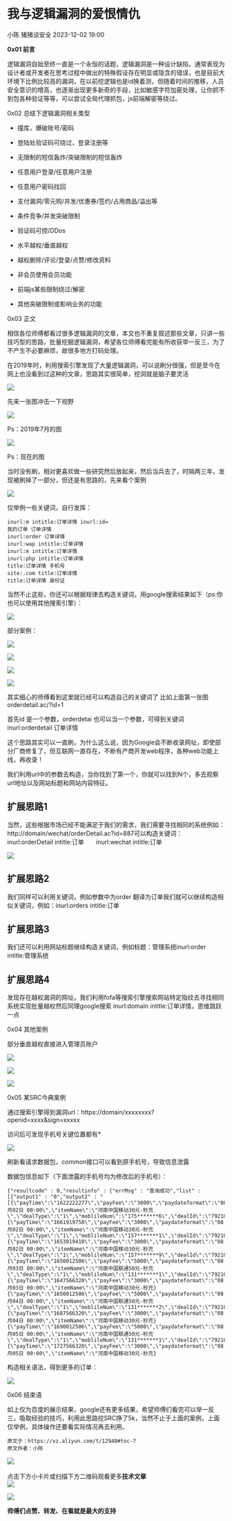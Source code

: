 #  我与逻辑漏洞的爱恨情仇   
小陈  猪猪谈安全   2023-12-02 19:00  
  
**0x01 前言**  
  
逻辑漏洞自始至终一直是一个永恒的话题，逻辑漏洞是一种设计缺陷，通常表现为设计者或开发者在思考过程中做出的特殊假设存在明显或隐含的错误，也是目前大环境下比例比较高的漏洞，在以前挖逻辑也是id换着测，但随着时间的推移，人员安全意识的增高，也逐渐出现更多新奇的手段，比如敏感字符加密处理，让你抓不到包各种验证等等，可以尝试全局代理抓包，js前端解密等绕过。  
  
  
0x02 总结下逻辑漏洞相关类型  
- 撞库，爆破账号/密码  
  
- 登陆处验证码可绕过，登录注册等  
  
- 无限制的短信轰炸/突破限制的短信轰炸  
  
- 任意用户登录/任意用户注册  
  
- 任意用户密码找回  
  
- 支付漏洞/零元购/并发/优惠券/签约/占用商品/溢出等  
  
- 条件竞争/并发突破限制  
  
- 验证码可控/DDos  
  
- 水平越权/垂直越权  
  
- 越权删除/评论/登录/点赞/修改资料  
  
- 非会员使用会员功能  
  
- 前端js某些限制绕过/解密  
  
- 其他突破限制或影响业务的功能  
  
0x03 正文  
  
相信各位师傅都看过很多逻辑漏洞的文章，本文也不重复叙述那些文章，只讲一些技巧型的思路，批量挖掘逻辑漏洞，希望各位师傅看完能有所收获举一反三，为了不产生不必要麻烦，故很多地方打码处理。  
  
在2019年时，利用搜索引擎发现了大量逻辑漏洞，可以说刷分很强，但是至今在网上也没看到过这种的文章，思路其实很简单，挖洞就是脑子要灵活  
  
![](https://mmbiz.qpic.cn/sz_mmbiz_png/3ZX4O1QxGtNYiaT7kqFqkQY44Y7JFtWS3pVGUofUME8t1PUmaKV8rNvTtsmE2zA7GAupwzMnEnDPqQp3PpH7kbw/640?wx_fmt=png&from=appmsg "")  
  
先来一张图冲击一下视野  
  
![](https://mmbiz.qpic.cn/sz_mmbiz_png/3ZX4O1QxGtNYiaT7kqFqkQY44Y7JFtWS3pwtkaz0Gic2hkbJgjsJYXfxXdbOnvNOlnS6JDvz4Ke5dJ5YbXZian4iag/640?wx_fmt=png&from=appmsg "")  
  
Ps：2019年7月的图  
  
![](https://mmbiz.qpic.cn/sz_mmbiz_png/3ZX4O1QxGtNYiaT7kqFqkQY44Y7JFtWS3wOMm5jElBJDYuX5Bq2hFjUia3PgicjPorglhXb27CTzI2WZCSnibVxYeQ/640?wx_fmt=png&from=appmsg "")  
  
Ps：现在的图  
  
当时没有刷，相对更喜欢做一些研究然后放起来，然后当兵去了，时隔两三年，发现被刷掉了一部分，但还是有思路的，先来看个案例  
  
![](https://mmbiz.qpic.cn/sz_mmbiz_png/3ZX4O1QxGtNYiaT7kqFqkQY44Y7JFtWS33mQUxJlfDEVYltwQxEL3vLUeko7I7JOtANtvDibYogdc8d2DRiaN5PicQ/640?wx_fmt=png&from=appmsg "")  
  
仅举例一些关键词，自行发挥：  
```
inurl:m intitle:订单详情 inurl:id=
我的订单 订单详情
inurl:order 订单详情
inurl:wap intitle:订单详情
inurl:m intitle:订单详情
inurl:php intitle:订单详情
title:订单详情 手机号
site:.com title:订单详情
title:订单详情 身份证
```  
  
当然不止这些，你还可以根据规律去构造关键词，用google搜索结果如下（ps:你也可以使用其他搜索引擎）：  
  
![](https://mmbiz.qpic.cn/sz_mmbiz_png/3ZX4O1QxGtNYiaT7kqFqkQY44Y7JFtWS3r2XiaMYzhw0XcpYweTgl9e8G3yU3IH1E357HiaaHhJLVjgt2A1ckL1QA/640?wx_fmt=png&from=appmsg "")  
  
部分案例：  
  
![](https://mmbiz.qpic.cn/sz_mmbiz_png/3ZX4O1QxGtNYiaT7kqFqkQY44Y7JFtWS3ialiajezMjkRLll6LWuBWicibVJL1cJicoSaHfgoicaRfibJnlBialLL5kCNBA/640?wx_fmt=png&from=appmsg "")  
  
  
![](https://mmbiz.qpic.cn/sz_mmbiz_png/3ZX4O1QxGtNYiaT7kqFqkQY44Y7JFtWS3MySzj26WZpor9vJvbYStlU8MezHKrAQKTqBHf5bzCaumpqoJ7ricibOg/640?wx_fmt=png&from=appmsg "")  
  
  
![](https://mmbiz.qpic.cn/sz_mmbiz_png/3ZX4O1QxGtNYiaT7kqFqkQY44Y7JFtWS3lsaFCFib0fRd4Jltr3kZp686vEXTAibNbPyRm5vh7ClYNNg9FMKgDnOw/640?wx_fmt=png&from=appmsg "")  
  
  
![](https://mmbiz.qpic.cn/sz_mmbiz_png/3ZX4O1QxGtNYiaT7kqFqkQY44Y7JFtWS3zp0uFxhDbibZulEAPuOLD34qKGGQvibyxj9jOrqy160WjXGpYPQzlMyQ/640?wx_fmt=png&from=appmsg "")  
  
其实细心的师傅看到这里就已经可以构造自己的关键词了 比如上面第一张图 orderdetail.ac/?id=1  
  
首先id 是一个参数，orderdetai 也可以当一个参数，可得到关键词 inurl:orderdetail 订单详情  
  
这个思路其实可以一直刷，为什么这么说，因为Google会不断收录网址，即使部分厂商修复了，但互联网一直存在，不断有产商开发web程序，各种web功能上线，再收录！  
  
我们利用url中的参数去构造，当你找到了第一个，你就可以找到N个，多去观察url地址以及网站标题和网站内容特征。  
## 扩展思路1  
  
当然，这些根据市场已经不能满足于我们的需求，我们需要寻找相同的系统例如：http://domain/wechat/orderDetail.ac?id=887可以构造关键词：inurl:orderDetail intitle:订单　　inurl:wechat intitle:订单  
  
![](https://mmbiz.qpic.cn/sz_mmbiz_png/3ZX4O1QxGtNYiaT7kqFqkQY44Y7JFtWS3e4uZl30hyPEd3hibXk6yXhHYRDyoEhejR8dUBo7u8wQQ18fcQ5dKribw/640?wx_fmt=png&from=appmsg "")  
## 扩展思路2  
  
我们同样可以利用关键词，例如参数中为order 翻译为订单我们就可以继续构造相似关键词，例如：inurl:orders intitle:订单  
## 扩展思路3  
  
我们还可以利用网站标题继续构造关键词，例如标题：管理系统inurl:order intitle:管理系统  
## 扩展思路4  
  
发现存在越权漏洞的网址，我们利用fofa等搜索引擎搜索网站特定指纹去寻找相同系统实现批量越权然后同理google搜索 inurl:domain intitle:订单详情，思维跳跃一点  
  
  
0x04 其他案例  
  
部分垂直越权直接进入管理员账户  
  
![](https://mmbiz.qpic.cn/sz_mmbiz_png/3ZX4O1QxGtNYiaT7kqFqkQY44Y7JFtWS3NyqTIn10XqZajRVsUyfue4K3LjZ4EMsiajj0RgkjAzGLVq7hdv6fHmg/640?wx_fmt=png&from=appmsg "")  
  
  
![](https://mmbiz.qpic.cn/sz_mmbiz_png/3ZX4O1QxGtNYiaT7kqFqkQY44Y7JFtWS3iaqDLtQrXe0Q2jmNx9Zwz7eRFRb4JF7IsrZA0o784XJBibW7jM90ic5MA/640?wx_fmt=png&from=appmsg "")  
  
  
![](https://mmbiz.qpic.cn/sz_mmbiz_png/3ZX4O1QxGtNYiaT7kqFqkQY44Y7JFtWS3eeDuqAWZo8wTNZAAxPtLovgwItKHcl7E7ah5yvbO0VSywk0Eicou4yw/640?wx_fmt=png&from=appmsg "")  
  
  
  
0x05 某SRC今典案例  
  
通过搜索引擎得到漏洞url：https://domain/xxxxxxxx?openid=xxxx&sign=xxxxx  
  
访问后可发现手机号关键位置都有*  
  
![](https://mmbiz.qpic.cn/sz_mmbiz_png/3ZX4O1QxGtNYiaT7kqFqkQY44Y7JFtWS3iaZTr43yLZnbGodN6RrYqdJk0eKpaM0oFZa0YCBwPm1BiaDZ8zTMobVQ/640?wx_fmt=png&from=appmsg "")  
  
刷新看请求数据包，common接口可以看到原手机号，导致信息泄露  
  
数据包信息如下（下面泄露的手机号均为修改后的手机号）：  
```
{"resultcode" : 0,"resultinfo" : {"errMsg" : "查询成功","list" : [{"output1" : "0","output2" : "[{\"payTime\":\"1622222277\",\"payFee\":\"3000\",\"paydateformat\":\"08月02日 00:00\",\"itemName\":\"河南中国移动30元-秒充\",\"dealType\":\"1\",\"moblileNum\":\"175*******6\",\"dealId\":\"7921022761202209021872368048\",\"sellerName\":\"\",\"dealState\":\"5\"},{\"payTime\":\"1661919758\",\"payFee\":\"3000\",\"paydateformat\":\"08月02日 00:00\",\"itemName\":\"河南中国移动30元-秒充\",\"dealType\":\"1\",\"moblileNum\":\"157*******1\",\"dealId\":\"7921022741202208310771116347\",\"sellerName\":\"\",\"dealState\":\"5\"},{\"payTime\":\"1653019410\",\"payFee\":\"3000\",\"paydateformat\":\"08月02日 00:00\",\"itemName\":\"河南中国移动30元-秒充\",\"dealType\":\"1\",\"moblileNum\":\"157*******9\",\"dealId\":\"7921020951202205208438499741\",\"sellerName\":\"\",\"dealState\":\"5\"},{\"payTime\":\"1650012506\",\"payFee\":\"5000\",\"paydateformat\":\"08月03日 00:00\",\"itemName\":\"河南中国联通50元-秒充\",\"dealType\":\"1\",\"moblileNum\":\"131*******1\",\"dealId\":\"7921022741202204157844385151\",\"sellerName\":\"\",\"dealState\":\"5\"},{\"payTime\":\"1647566320\",\"payFee\":\"3000\",\"paydateformat\":\"08月03日 00:00\",\"itemName\":\"河南中国移动30元-秒充}
{\"payTime\":\"1650012506\",\"payFee\":\"5000\",\"paydateformat\":\"08月04日 00:00\",\"itemName\":\"河南中国联通50元-秒充\",\"dealType\":\"1\",\"moblileNum\":\"131*******2\",\"dealId\":\"7921022741202204157844385545\",\"sellerName\":\"\",\"dealState\":\"5\"},{\"payTime\":\"1687566320\",\"payFee\":\"3000\",\"paydateformat\":\"08月04日 00:00\",\"itemName\":\"河南中国移动30元-秒充}
{\"payTime\":\"1690012506\",\"payFee\":\"5000\",\"paydateformat\":\"08月05日 00:00\",\"itemName\":\"河南中国联通50元-秒充\",\"dealType\":\"1\",\"moblileNum\":\"131*******1\",\"dealId\":\"7921022741202204157844385987\",\"sellerName\":\"\",\"dealState\":\"5\"},{\"payTime\":\"1727566320\",\"payFee\":\"3000\",\"paydateformat\":\"08月05日 00:00\",\"itemName\":\"河南中国移动30元-秒充}
```  
  
构造相关语法，得到更多的订单：  
  
![](https://mmbiz.qpic.cn/sz_mmbiz_png/3ZX4O1QxGtNYiaT7kqFqkQY44Y7JFtWS30xs7ILo9vPWGNBYR6Nqib7pbuQAtpewGPfUjibwxavLoE6MMAOiauAcCg/640?wx_fmt=png&from=appmsg "")  
  
  
0x06 结束语  
  
如上仅为百度的展示结果，google还有更多结果，希望师傅们看完可以举一反三，吸取经验的技巧，利用此思路挖SRC挣了5k，当然不止于上面的案例，上面仅举例，具体操作还要看实际情况再去利用。  
```
原文于：https://xz.aliyun.com/t/12948#toc-7
原文作者：小陈
```  
  
  
  
![](https://mmbiz.qpic.cn/mmbiz_png/XOPdGZ2MYOeSsicAgIUNHtMib9a69NOWXw1A7mgRqqiat1SycQ0b6e5mBqC0pVJ3oicrQnCTh4gqMGiaKUPicTsUc4Tw/640?wx_fmt=png&wxfrom=5&wx_lazy=1&wx_co=1 "")  
   
点击下方小卡片或扫描下方二维码观看更多**技术文章**  
![](https://mmbiz.qpic.cn/mmbiz_png/XOPdGZ2MYOeSsicAgIUNHtMib9a69NOWXw1A7mgRqqiat1SycQ0b6e5mBqC0pVJ3oicrQnCTh4gqMGiaKUPicTsUc4Tw/640?wx_fmt=png&wxfrom=5&wx_lazy=1&wx_co=1 "")  
  
  
  
![](https://mmbiz.qpic.cn/mmbiz_jpg/3ZX4O1QxGtNugz59dONCI9VFaRVRJ1PnwrFy5cAnhjZht6N5nFrjQ8liajKbqnQevqdjn9jlepoUic6ybZVL8Nibw/640?wx_fmt=jpeg&wxfrom=5&wx_lazy=1&wx_co=1 "")  
  
**师傅们点赞、转发、在看就是最大的支持**  
  
